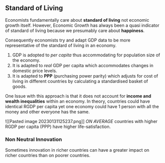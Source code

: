## Standard of Living

Economists fundamentally care about **standard of living** not economic growth itself. However, Economic Growth has always been a quasi indicator of standard of living because we presumably care about **happiness**. 

Consequently economists try and adapt GDP data to be more representative of the standard of living in an economy. 

1. GDP is adopted to *per capita* thus accommodating for population size of the economy. 
2. It is adapted to *real* GDP per capita which accommodates changes in domestic price levels. 
3. It is adapted to **PPP** (purchasing power parity) which adjusts for cost of living in different countries by calculating a standardised basket of goods. 

One Issue with this approach is that it does not account for **income and wealth inequalities** within an economy. In theory, countries could have identical RGDP per capita yet one economy could have 1 person with all the money and other everyone has the same. 

![[Pasted image 20230131125237.png]]
*ON AVERAGE* countries with higher RGDP per capita (PPP) have higher life-satisfaction.

### Non Neutral Innovation 
Sometimes innovation in richer countries can have a greater impact on richer countries than on poorer countries. 
